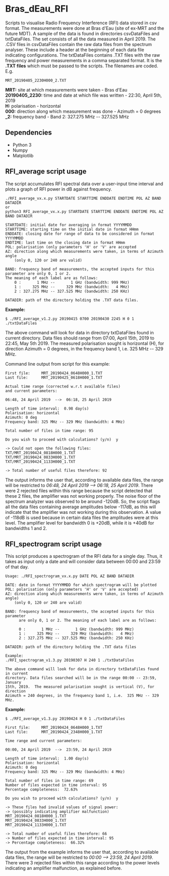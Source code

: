 # Bras_dEau_RFI

Scripts to visualise Radio Frequency Interference (RFI) data stored in csv
format. The measurements were done at Bras d'Eau (site of ex-MRT and the future
MDT). A sample of the data is found in directories csvDataFiles and
txtDataFiles. The set consists of all the data measured in April 2019. The .CSV
files in csvDataFiles contain the raw data files from the spectrum analyser.
These include a header at the beginning of each data file indicating
configurations. The txtDataFiles contains .TXT files with the raw frequency and
power measurements in a comma separated format. It is the **.TXT files** which
must be passed to the scripts. The filenames are coded. E.g.
```
MRT_20190405_2230H000_2.TXT
```
**MRT:** site at which measurements were taken - Bras d'Eau </br>
**20190405_2230:** time and date at which file was written - 22:30, April 5th, 2019 </br>
**H:** polarisation - horizontal </br>
**000:** direction along which measurement was done - Azimuth = 0 degrees </br>
**_2:** frequency band - Band 2: 327.275 MHz -- 327.525 MHz


## Dependencies

- Python 3
- Numpy
- Matplotlib


## RFI_average script usage

The script accumulates RFI spectral data over a user-input time interval and
plots a graph of RFI power in dB against frequency.

```
./RFI_average_vx.x.py STARTDATE STARTTIME ENDDATE ENDTIME POL AZ BAND DATADIR
or
python3 RFI_average_vx.x.py STARTDATE STARTTIME ENDDATE ENDTIME POL AZ BAND DATADIR

STARTDATE: initial date for averaging in format YYYYMMDD
STARTTIME: starting time on the initial date in format HHmm
ENDDATE: closing date for range of data to be considered in format YYYYMMDD
ENDTIME: last time on the closing date in format HHmm
POL: polarisation (only parameters 'H' or 'V' are accepted
AZ: direction along which measurements were taken, in terms of Azimuth angle
    (only 0, 120 or 240 are valid)

BAND: frequency band of measurements, the accepted inputs for this parameter are only 0, 1 or 2.
The meaning of each label are as follows:
	0 :       1 MHz --       1 GHz (bandwidth: 999 MHz)
	1 :     325 MHz --     329 MHz (bandwidth:   4 MHz)
	2 : 327.275 MHz -- 327.525 MHz (bandwidth: 250 KHz)

DATADIR: path of the directory holding the .TXT data files.
```

**Example:**
```
$ ./RFI_average_v1.2.py 20190415 0700 20190430 2245 H 0 1 ./txtDataFiles
```
The above command will look for data in directory txtDataFiles found in current
directory. Data files should range from 07:00, April 15th, 2019 to 22:45, May
5th 2019. The measured polarisation sought is horizontal (H), for direction
Azimuth = 0 degrees, in the frequency band 1, i.e.  325 MHz -- 329 MHz.

Command line output from script for this example:
```
First file:     MRT_20190424_0648H000_1.TXT
Last file:      MRT_20190425_0618H000_1.TXT

Actual time range (corrected w.r.t available files)
and current parameters:

06:48, 24 April 2019  -->  06:18, 25 April 2019

Length of time interval:  0.98 day(s)
Polarisation: horizontal
Azimuth: 0 deg
Frequency band: 325 MHz -- 329 MHz (bandwidth: 4 MHz)

Total number of files in time range: 95

Do you wish to proceed with calculations? (y/n)  y

-> Could not open the following files:
TXT/MRT_20190424_0818H000_1.TXT
TXT/MRT_20190424_0833H000_1.TXT
TXT/MRT_20190424_1133H000_1.TXT

-> Total number of useful files therefore: 92
```

The output informs the user that, according to available data files, the range
will be restricted to *06:48, 24 April 2019  -->  06:18, 25 April 2019*.
There were 2 rejected files within this range because the script detected that
these 2 files, the amplifier was not working properly. The noise floor of the
spectrum analyzer was observed to be around -120dB. So, the script flags all
the data files containing average amplitudes below -117dB, as this will
indicate that the amplifier was not working during this observation. A value of
-118dB is used because in certain data files the amplitudes were at this level.
The amplifier level for bandwidth 0 is +20dB, while it is +40dB for bandwidths
1 and 2.


## RFI_spectrogram script usage

This script produces a spectrogram of the RFI data for a single day. Thus, it
takes as input only a date and will consider data between 00:00 and 23:59 of
that day.
```
Usage: ./RFI_spectrogram_vx.x.py DATE POL AZ BAND DATADIR

DATE: date in format YYYYMMDD for which spectrogram will be plotted
POL: polarisation (only parameters 'H' or 'V' are accepted)
AZ: direction along which measurements were taken, in terms of Azimuth angle)
    (only 0, 120 or 240 are valid)

BAND: frequency band of measurements, the accepted inputs for this parameter
      are only 0, 1 or 2. The meaning of each label are as follows:

      0 :       1 MHz --       1 GHz (bandwidth: 999 MHz)
      1 :     325 MHz --     329 MHz (bandwidth:   4 MHz)
      2 : 327.275 MHz -- 327.525 MHz (bandwidth: 250 KHz)

DATADIR: path of the directory holding the .TXT data files

Example:
./RFI_spectrogram_v1.3.py 20190307 H 240 1 ./txtDataFiles

The above command will look for data in directory txtDataFiles found in current
directory. Data files searched will be in the range 00:00 -- 23:59, January
15th, 2019.  The measured polarisation sought is vertical (V), for direction
Azimuth = 240 degrees, in the frequency band 1, i.e.  325 MHz -- 329 MHz.
```
**Example:**
```
$ ./RFI_average_v1.3.py 20190424 H 0 1 ./txtDataFiles

First file:     MRT_20190424_0648H000_1.TXT
Last file:      MRT_20190424_2348H000_1.TXT

Time range and current parameters:

00:00, 24 April 2019  -->  23:59, 24 April 2019

Length of time interval:  1.00 day(s)
Polarisation: horizontal
Azimuth: 0 deg
Frequency band: 325 MHz -- 329 MHz (bandwidth: 4 MHz)

Total number of files in time range: 69
Number of files expected in time interval: 95
Percentage completeness:  72.63%

Do you wish to proceed with calculations? (y/n)  y

-> These files had invalid values of signal power:
-> (possibly indicating amplifier malfunction)
MRT_20190424_0818H000_1.TXT
MRT_20190424_0833H000_1.TXT
MRT_20190424_1133H000_1.TXT

-> Total number of useful files therefore: 66
-> Number of files expected in time interval: 95
-> Percentage completeness:  66.32%
```

The output from the example informs the user that, according to available data
files, the range will be restricted to *00:00 -->  23:59, 24
April 2019*.  There were 3 rejected files within this range according to the
power levels indicating an amplifier malfunction, as explained before.
